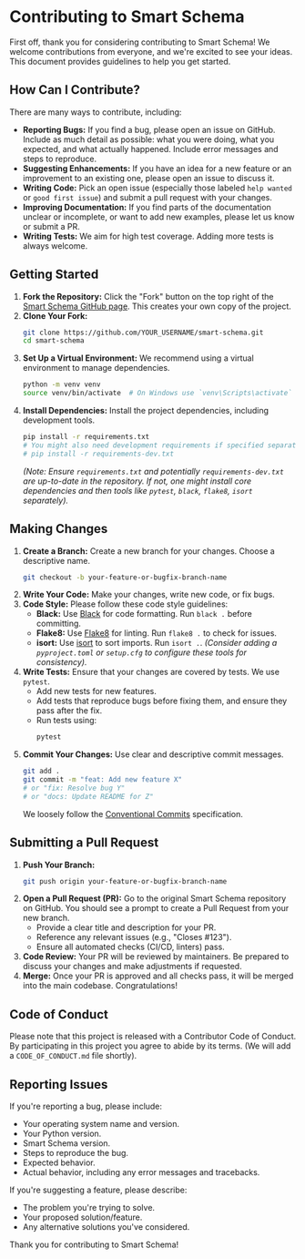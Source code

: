 # Contributing to Smart Schema

First off, thank you for considering contributing to Smart Schema! We welcome contributions from everyone, and we're excited to see your ideas. This document provides guidelines to help you get started.

## How Can I Contribute?

There are many ways to contribute, including:

*   **Reporting Bugs:** If you find a bug, please open an issue on GitHub. Include as much detail as possible: what you were doing, what you expected, and what actually happened. Include error messages and steps to reproduce.
*   **Suggesting Enhancements:** If you have an idea for a new feature or an improvement to an existing one, please open an issue to discuss it.
*   **Writing Code:** Pick an open issue (especially those labeled `help wanted` or `good first issue`) and submit a pull request with your changes.
*   **Improving Documentation:** If you find parts of the documentation unclear or incomplete, or want to add new examples, please let us know or submit a PR.
*   **Writing Tests:** We aim for high test coverage. Adding more tests is always welcome.

## Getting Started

1.  **Fork the Repository:** Click the "Fork" button on the top right of the [Smart Schema GitHub page](https://github.com/ipriyaaanshu/smart-schema). This creates your own copy of the project.
2.  **Clone Your Fork:**
    ```bash
    git clone https://github.com/YOUR_USERNAME/smart-schema.git
    cd smart-schema
    ```
3.  **Set Up a Virtual Environment:**
    We recommend using a virtual environment to manage dependencies.
    ```bash
    python -m venv venv
    source venv/bin/activate  # On Windows use `venv\Scripts\activate`
    ```
4.  **Install Dependencies:**
    Install the project dependencies, including development tools.
    ```bash
    pip install -r requirements.txt
    # You might also need development requirements if specified separately, e.g.:
    # pip install -r requirements-dev.txt
    ```
    *(Note: Ensure `requirements.txt` and potentially `requirements-dev.txt` are up-to-date in the repository. If not, one might install core dependencies and then tools like `pytest`, `black`, `flake8`, `isort` separately).*

## Making Changes

1.  **Create a Branch:**
    Create a new branch for your changes. Choose a descriptive name.
    ```bash
    git checkout -b your-feature-or-bugfix-branch-name
    ```
2.  **Write Your Code:** Make your changes, write new code, or fix bugs.
3.  **Code Style:**
    Please follow these code style guidelines:
    *   **Black:** Use [Black](https://github.com/psf/black) for code formatting. Run `black .` before committing.
    *   **Flake8:** Use [Flake8](https://flake8.pycqa.org/en/latest/) for linting. Run `flake8 .` to check for issues.
    *   **isort:** Use [isort](https://pycqa.github.io/isort/) to sort imports. Run `isort .`.
    *(Consider adding a `pyproject.toml` or `setup.cfg` to configure these tools for consistency).*
4.  **Write Tests:**
    Ensure that your changes are covered by tests. We use `pytest`.
    *   Add new tests for new features.
    *   Add tests that reproduce bugs before fixing them, and ensure they pass after the fix.
    *   Run tests using:
        ```bash
        pytest
        ```
5.  **Commit Your Changes:**
    Use clear and descriptive commit messages.
    ```bash
    git add .
    git commit -m "feat: Add new feature X"
    # or "fix: Resolve bug Y"
    # or "docs: Update README for Z"
    ```
    We loosely follow the [Conventional Commits](https://www.conventionalcommits.org/) specification.

## Submitting a Pull Request

1.  **Push Your Branch:**
    ```bash
    git push origin your-feature-or-bugfix-branch-name
    ```
2.  **Open a Pull Request (PR):**
    Go to the original Smart Schema repository on GitHub. You should see a prompt to create a Pull Request from your new branch.
    *   Provide a clear title and description for your PR.
    *   Reference any relevant issues (e.g., "Closes #123").
    *   Ensure all automated checks (CI/CD, linters) pass.
3.  **Code Review:**
    Your PR will be reviewed by maintainers. Be prepared to discuss your changes and make adjustments if requested.
4.  **Merge:**
    Once your PR is approved and all checks pass, it will be merged into the main codebase. Congratulations!

## Code of Conduct

Please note that this project is released with a Contributor Code of Conduct. By participating in this project you agree to abide by its terms. (We will add a `CODE_OF_CONDUCT.md` file shortly).

## Reporting Issues

If you're reporting a bug, please include:
*   Your operating system name and version.
*   Your Python version.
*   Smart Schema version.
*   Steps to reproduce the bug.
*   Expected behavior.
*   Actual behavior, including any error messages and tracebacks.

If you're suggesting a feature, please describe:
*   The problem you're trying to solve.
*   Your proposed solution/feature.
*   Any alternative solutions you've considered.

Thank you for contributing to Smart Schema! 